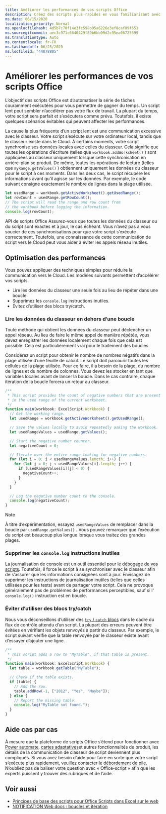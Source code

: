 ```yaml
---
title: Améliorer les performances de vos scripts Office
description: Créez des scripts plus rapides en vous familiarisant avec la communication entre le classeur Excel et votre script.
ms.date: 06/15/2020
localization_priority: Normal
ms.openlocfilehash: 4d5b7c70f14e3fc598b95a6226e3ef8caf89f651
ms.sourcegitcommit: aec3c971c6640429f89b6bb99d2c95ea06725599
ms.translationtype: Auto
ms.contentlocale: fr-FR
ms.lasthandoff: 06/25/2020
ms.locfileid: "44878805"
---
```

# <a name="improve-the-performance-of-your-office-scripts"></a>Améliorer les performances de vos scripts Office

L’objectif des scripts Office est d’automatiser la série de tâches couramment exécutées pour vous permettre de gagner du temps. Un script lent peut sembler n’accélérer pas votre flux de travail. La plupart du temps, votre script sera parfait et s’exécutera comme prévu. Toutefois, il existe quelques scénarios évitables qui peuvent affecter les performances.

La cause la plus fréquente d’un script lent est une communication excessive avec le classeur. Votre script s’exécute sur votre ordinateur local, tandis que le classeur existe dans le Cloud. À certains moments, votre script synchronise ses données locales avec celles du classeur. Cela signifie que toutes les opérations d’écriture (telles que `workbook.addWorksheet()` ) sont appliquées au classeur uniquement lorsque cette synchronisation en arrière-plan se produit. De même, toutes les opérations de lecture (telles que `myRange.getValues()` ) obtiennent uniquement les données du classeur pour le script à ces moments. Dans les deux cas, le script récupère les informations avant qu’il agisse sur les données. Par exemple, le code suivant consigne exactement le nombre de lignes dans la plage utilisée.

```TypeScript
let usedRange = workbook.getActiveWorksheet().getUsedRange();
let rowCount = usedRange.getRowCount();
// The script will read the range and row count from
// the workbook before logging the information.
console.log(rowCount);
```

API de scripts Office Assurez-vous que toutes les données du classeur ou du script sont exactes et à jour, le cas échéant. Vous n’avez pas à vous soucier de ces synchronisations pour que votre script s’exécute correctement. Toutefois, une connaissance de cette communication de script vers le Cloud peut vous aider à éviter les appels réseau inutiles.

## <a name="performance-optimizations"></a>Optimisation des performances

Vous pouvez appliquer des techniques simples pour réduire la communication vers le Cloud. Les modèles suivants permettent d’accélérer vos scripts.

- Lire les données du classeur une seule fois au lieu de répéter dans une boucle.
- Supprimez les `console.log` instructions inutiles.
- Évitez d’utiliser des blocs try/catch.

### <a name="read-workbook-data-outside-of-a-loop"></a>Lire les données du classeur en dehors d’une boucle

Toute méthode qui obtient les données du classeur peut déclencher un appel réseau. Au lieu de faire le même appel de manière répétée, vous devez enregistrer les données localement chaque fois que cela est possible. Cela est particulièrement vrai pour le traitement des boucles.

Considérez un script pour obtenir le nombre de nombres négatifs dans la plage utilisée d’une feuille de calcul. Le script doit parcourir toutes les cellules de la plage utilisée. Pour ce faire, il a besoin de la plage, du nombre de lignes et du nombre de colonnes. Vous devez les stocker en tant que variables locales avant de lancer la boucle. Dans le cas contraire, chaque itération de la boucle forcera un retour au classeur.

```TypeScript
/**
 * This script provides the count of negative numbers that are present
 * in the used range of the current worksheet.
 */
function main(workbook: ExcelScript.Workbook) {
  // Get the working range.
  let usedRange = workbook.getActiveWorksheet().getUsedRange();

  // Save the values locally to avoid repeatedly asking the workbook.
  let usedRangeValues = usedRange.getValues();

  // Start the negative number counter.
  let negativeCount = 0;

  // Iterate over the entire range looking for negative numbers.
  for (let i = 0; i < usedRangeValues.length; i++) {
    for (let j = 0; j < usedRangeValues[i].length; j++) {
      if (usedRangeValues[i][j] < 0) {
        negativeCount++;
      }
    }
  }

  // Log the negative number count to the console.
  console.log(negativeCount);
}
```

> [!NOTE]
> À titre d’expérimentation, essayez `usedRangeValues` de remplacer dans la boucle par `usedRange.getValues()` . Vous pouvez remarquer que l’exécution du script est beaucoup plus longue lorsque vous traitez des grandes plages.

### <a name="remove-unnecessary-consolelog-statements"></a>Supprimer les `console.log` instructions inutiles

La journalisation de console est un outil essentiel pour [le débogage de vos scripts](../testing/troubleshooting.md). Toutefois, il force le script à se synchroniser avec le classeur afin de s’assurer que les informations consignées sont à jour. Envisagez de supprimer les instructions de journalisation inutiles (telles que celles utilisées pour les tests) avant de partager votre script. Cela ne provoque généralement pas de problèmes de performances perceptibles, sauf si l' `console.log()` instruction est en boucle.

### <a name="avoid-using-trycatch-blocks"></a>Éviter d’utiliser des blocs try/catch

Nous vous déconseillons d’utiliser des [ `try` / `catch` blocs](https://developer.mozilla.org/docs/Web/JavaScript/Reference/Statements/try...catch) dans le cadre du flux de contrôle attendu d’un script. La plupart des erreurs peuvent être évitées en vérifiant les objets renvoyés à partir du classeur. Par exemple, le script suivant vérifie que la table renvoyée par le classeur existe avant d’essayer d’ajouter une ligne.

```TypeScript
/**
 * This script adds a row to "MyTable", if that table is present.
 */
function main(workbook: ExcelScript.Workbook) {
  let table = workbook.getTable("MyTable");

  // Check if the table exists.
  if (table) {
    // Add the row.
    table.addRow(-1, ["2012", "Yes", "Maybe"]);
  } else {
    // Report the missing table.
    console.log("MyTable not found.");
  }
}
```

## <a name="case-by-case-help"></a>Aide cas par cas

À mesure que la plateforme de scripts Office s’étend pour fonctionner avec [Power automate](https://flow.microsoft.com/), [cartes adaptatives](https://docs.microsoft.com/adaptive-cards)et autres fonctionnalités de produit, les détails de la communication de classeur de script deviennent plus compliqués. Si vous avez besoin d’aide pour faire en sorte que votre script s’exécute plus rapidement, veuillez contacter le [débordement de pile](https://stackoverflow.com/questions/tagged/office-scripts). N’oubliez pas de baliser votre question avec « Office-script » afin que les experts puissent y trouver des rubriques et de l’aide.

## <a name="see-also"></a>Voir aussi

- [Principes de base des scripts pour Office Scripts dans Excel sur le web](scripting-fundamentals.md)
- [NOTIFICATION Web docs : boucles et itération](https://developer.mozilla.org/docs/Web/JavaScript/Guide/Loops_and_iteration)
